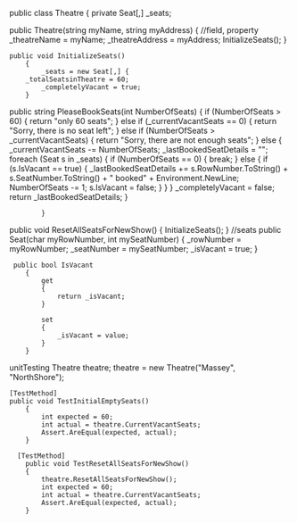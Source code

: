  public class Theatre
    {
private Seat[,] _seats;

public Theatre(string myName, string myAddress)
        {
		//field, property
            _theatreName = myName;
            _theatreAddress = myAddress;
            InitializeSeats();
        }
	
	
	public void InitializeSeats()
        {
            _seats = new Seat[,] {
	    _totalSeatsinTheatre = 60;
            _completelyVacant = true;
        }

  public string PleaseBookSeats(int NumberOfSeats)
        {
            if (NumberOfSeats > 60)
            {
                return "only 60 seats";
            }
            else if (_currentVacantSeats == 0)
            {
                return "Sorry, there is no seat left";
            }
            else if (NumberOfSeats > _currentVacantSeats)
            {
                return "Sorry, there are not enough seats";
            }
            else
            {
                _currentVacantSeats -= NumberOfSeats;
                _lastBookedSeatDetails = "";
                foreach (Seat s in _seats)
                {
                    if (NumberOfSeats == 0)
                    {
                        break;
                    }
                    else
                    {
                        if (s.IsVacant == true)
                        {
                            _lastBookedSeatDetails += s.RowNumber.ToString() + s.SeatNumber.ToString() + " booked" + Environment.NewLine;
                            NumberOfSeats -= 1;
                            s.IsVacant = false;
                        }
                    }
                }
                _completelyVacant = false;
                return _lastBookedSeatDetails;
            }

            }
 public void ResetAllSeatsForNewShow()
        {
            InitializeSeats();
        }
	//seats
	public Seat(char myRowNumber, int mySeatNumber)
        {
            _rowNumber = myRowNumber;
            _seatNumber = mySeatNumber;
            _isVacant = true;
        }
	
	 public bool IsVacant
        {
            get
            {
                return _isVacant;
            }

            set
            {
                _isVacant = value;
            }
        }

unitTesting
 Theatre theatre;
  theatre = new Theatre("Massey", "NorthShore");
  
    [TestMethod]
    public void TestInitialEmptySeats()
        {
            int expected = 60;
            int actual = theatre.CurrentVacantSeats;
            Assert.AreEqual(expected, actual);
        }
	
	  [TestMethod]
        public void TestResetAllSeatsForNewShow()
        {
            theatre.ResetAllSeatsForNewShow();
            int expected = 60;
            int actual = theatre.CurrentVacantSeats;
            Assert.AreEqual(expected, actual);
        }
